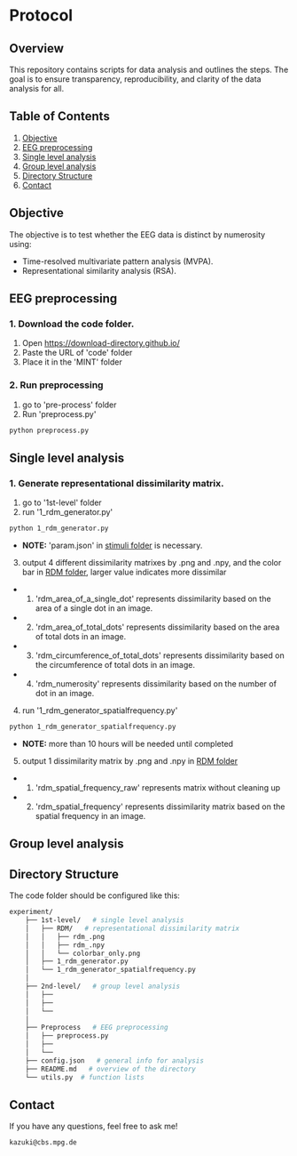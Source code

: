 # Protocol

## Overview

This repository contains scripts for data analysis and outlines the steps. The goal is to ensure transparency, reproducibility, and clarity of the data analysis for all.

## Table of Contents

1. [Objective](#objective)
2. [EEG preprocessing](#EEG-preprocessing)
3. [Single level analysis](#Single-level-analysis)
4. [Group level analysis](#Group-level-analysis)
5. [Directory Structure](#directory-structure)
6. [Contact](#contact)


## Objective

The objective is to test whether the EEG data is distinct by numerosity using:
- Time-resolved multivariate pattern analysis (MVPA).
- Representational similarity analysis (RSA).


## EEG preprocessing

### 1. Download the code folder. 
1. Open https://download-directory.github.io/
2. Paste the URL of 'code' folder
3. Place it in the 'MINT' folder

### 2. Run preprocessing

1. go to 'pre-process' folder
2. Run 'preprocess.py'
 ```bash
python preprocess.py
 ```


## Single level analysis

### 1. Generate representational dissimilarity matrix.
1. go to '1st-level' folder
2. run '1_rdm_generator.py'
 ```bash
python 1_rdm_generator.py
 ```
- **NOTE:** 'param.json' in [stimuli folder](../experiment/stimuli/visual) is necessary.
3. output 4 different dissimilarity matrixes by .png and .npy, and the color bar in [RDM folder](./1st-level/RDM), larger value indicates more dissimilar
- 1. 'rdm_area_of_a_single_dot' represents dissimilarity based on the area of a single dot in an image.
- 2. 'rdm_area_of_total_dots' represents dissimilarity based on the area of total dots in an image.
- 3. 'rdm_circumference_of_total_dots' represents dissimilarity based on the circumference of total dots in an image.
- 4. 'rdm_numerosity' represents dissimilarity based on the number of dot in an image.

4. run '1_rdm_generator_spatialfrequency.py' 
 ```bash
python 1_rdm_generator_spatialfrequency.py
 ```
- **NOTE:** more than 10 hours will be needed until completed
5. output 1 dissimilarity matrix by .png and .npy in [RDM folder](/RDM)
- 1. 'rdm_spatial_frequency_raw' represents matrix without cleaning up
- 2. 'rdm_spatial_frequency' represents dissimilarity matrix based on the spatial frequency in an image.


## Group level analysis

## Directory Structure
The code folder should be configured like this:
```bash
experiment/
    ├── 1st-level/   # single level analysis
    │   ├── RDM/   # representational dissimilarity matrix
    │   │   ├── rdm_.png
    │   │   ├── rdm_.npy
    │   │   └── colorbar_only.png
    │   ├── 1_rdm_generator.py        
    │   └── 1_rdm_generator_spatialfrequency.py   
    │
    ├── 2nd-level/   # group level analysis 
    │   ├──    
    │   ├──   
    │   └── 
    │
    ├── Preprocess   # EEG preprocessing
    │   ├── preprocess.py       
    │   ├──   
    │   └── 
    ├── config.json   # general info for analysis
    ├── README.md   # overview of the directory
    └── utils.py  # function lists
```


## Contact
If you have any questions, feel free to ask me!
 ```bash
kazuki@cbs.mpg.de
 ```



